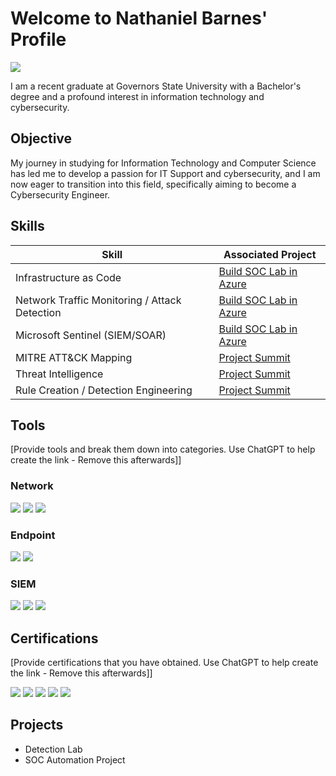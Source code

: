 # Welcome to Nathaniel Barnes' Profile 
<a href="https://linkedin.com/in/nathaniel-barnes-376038193/"><img src="https://img.shields.io/badge/-LinkedIn-0072b1?&style=for-the-badge&logo=linkedin&logoColor=white" /></a>



I am a recent graduate at Governors State University with a Bachelor's degree and a profound interest in information technology and cybersecurity.

## Objective


My journey in studying for Information Technology and Computer Science has led me to develop a passion for IT Support and cybersecurity, and I am now eager to transition into this field, specifically aiming to become a Cybersecurity Engineer.

## Skills


| Skill                                         | Associated Project         |
|-----------------------------------------------|----------------------------|
| Infrastructure as Code                        | <a href="https://learn.microsoft.com/en-us/azure/azure-resource-manager/bicep/overview">Build SOC Lab in Azure</a>|
| Network Traffic Monitoring / Attack Detection | <a href="https://learn.microsoft.com/en-us/azure/architecture/">Build SOC Lab in Azure</a>|
| Microsoft Sentinel (SIEM/SOAR)                | <a href="https://learn.microsoft.com/en-us/azure/sentinel/">Build SOC Lab in Azure</a>|
| MITRE ATT&CK Mapping                          | <a href="https://attack.mitre.org/">Project Summit</a>|
| Threat Intelligence                           | <a href="https://attack.mitre.org/resources/pyramid-of-pain/">Project Summit</a>|
| Rule Creation / Detection Engineering         | <a href="https://sigmahq.io/">Project Summit</a>|

## Tools
[Provide tools and break them down into categories. Use ChatGPT to help create the link - Remove this afterwards]]

### Network
<div>
    <img src="https://img.shields.io/badge/-Wireshark-1679A7?&style=for-the-badge&logo=Wireshark&logoColor=white" />
    <img src="https://img.shields.io/badge/-Suricata-EF3B2D?&style=for-the-badge&logo=Suricata&logoColor=white" />
    <img src="https://img.shields.io/badge/-Zeek-777BB4?&style=for-the-badge&logo=Zeek&logoColor=white" />
</div>

### Endpoint
<div>
    <img src="https://img.shields.io/badge/-Microsoft_Defender_for_Endpoint-00A4EF?&style=for-the-badge&logo=Microsoft&logoColor=white" />
    <img src="https://img.shields.io/badge/-Velociraptor-4B275F?&style=for-the-badge&logo=Velociraptor&logoColor=white" />
</div>

### SIEM
<div>
    <img src="https://img.shields.io/badge/-Microsoft_Sentinel-0078D4?&style=for-the-badge&logo=Microsoft&logoColor=white" />
    <img src="https://img.shields.io/badge/-Splunk-000000?&style=for-the-badge&logo=Splunk&logoColor=white" />
    <img src="https://img.shields.io/badge/-Elastic-005571?&style=for-the-badge&logo=Elastic&logoColor=white" />
</div>

## Certifications
[Provide certifications that you have obtained. Use ChatGPT to help create the link - Remove this afterwards]]
<div>
<img src="https://img.shields.io/badge/-Security%2B-FF0000?&style=for-the-badge&logo=CompTIA&logoColor=white" />
<img src="https://img.shields.io/badge/-Network%2B-007ACC?&style=for-the-badge&logo=CompTIA&logoColor=white" />
<img src="https://img.shields.io/badge/-A%2B-4D4D4D?&style=for-the-badge&logo=CompTIA&logoColor=white" />
<img src="https://img.shields.io/badge/-CDSA-006400?&style=for-the-badge&logoColor=white" />
<img src="https://img.shields.io/badge/-CCD-000080?&style=for-the-badge&logoColor=white" />
</div>

## Projects
- Detection Lab
- SOC Automation Project
